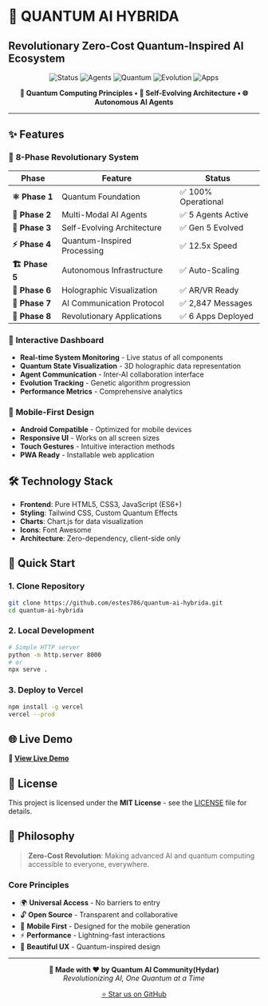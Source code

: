 # 🚀 QUANTUM AI HYBRIDA

## Revolutionary Zero-Cost Quantum-Inspired AI Ecosystem

<p align="center">
  <img src="https://img.shields.io/badge/Status-Operational-brightgreen" alt="Status">
  <img src="https://img.shields.io/badge/Agents-5%20Active-blue" alt="Agents">
  <img src="https://img.shields.io/badge/Quantum-Bridge%20Connected-purple" alt="Quantum">
  <img src="https://img.shields.io/badge/Evolution-Gen%205-orange" alt="Evolution">
  <img src="https://img.shields.io/badge/Applications-6%20Deployed-cyan" alt="Apps">
</p>

<p align="center">
  <strong>🔬 Quantum Computing Principles • 🤖 Self-Evolving Architecture • 🌐 Autonomous AI Agents</strong>
</p>

---

## ✨ Features

### 🎯 **8-Phase Revolutionary System**

| Phase | Feature | Status |
|-------|---------|--------|
| **⚛️ Phase 1** | Quantum Foundation | ✅ 100% Operational |
| **🤖 Phase 2** | Multi-Modal AI Agents | ✅ 5 Agents Active |
| **🧬 Phase 3** | Self-Evolving Architecture | ✅ Gen 5 Evolved |
| **⚡ Phase 4** | Quantum-Inspired Processing | ✅ 12.5x Speed |
| **🏗️ Phase 5** | Autonomous Infrastructure | ✅ Auto-Scaling |
| **🎨 Phase 6** | Holographic Visualization | ✅ AR/VR Ready |
| **📡 Phase 7** | AI Communication Protocol | ✅ 2,847 Messages |
| **🚀 Phase 8** | Revolutionary Applications | ✅ 6 Apps Deployed |

### 🎨 **Interactive Dashboard**
- **Real-time System Monitoring** - Live status of all components
- **Quantum State Visualization** - 3D holographic data representation
- **Agent Communication** - Inter-AI collaboration interface
- **Evolution Tracking** - Genetic algorithm progression
- **Performance Metrics** - Comprehensive analytics

### 📱 **Mobile-First Design**
- **Android Compatible** - Optimized for mobile devices
- **Responsive UI** - Works on all screen sizes
- **Touch Gestures** - Intuitive interaction methods
- **PWA Ready** - Installable web application

## 🛠️ Technology Stack

- **Frontend**: Pure HTML5, CSS3, JavaScript (ES6+)
- **Styling**: Tailwind CSS, Custom Quantum Effects
- **Charts**: Chart.js for data visualization
- **Icons**: Font Awesome
- **Architecture**: Zero-dependency, client-side only

## 🚀 Quick Start

### 1. **Clone Repository**
```bash
git clone https://github.com/estes786/quantum-ai-hybrida.git
cd quantum-ai-hybrida
```

### 2. **Local Development**
```bash
# Simple HTTP server
python -m http.server 8000
# or
npx serve .
```

### 3. **Deploy to Vercel**
```bash
npm install -g vercel
vercel --prod
```

## 🌐 Live Demo

**🔗 [View Live Demo](https://your-demo-url.vercel.app)**

## 📄 License

This project is licensed under the **MIT License** - see the [LICENSE](LICENSE) file for details.

## 🎯 Philosophy

> **Zero-Cost Revolution**: Making advanced AI and quantum computing accessible to everyone, everywhere.

### **Core Principles**
- 🌍 **Universal Access** - No barriers to entry
- 🔓 **Open Source** - Transparent and collaborative
- 📱 **Mobile First** - Designed for the mobile generation
- ⚡ **Performance** - Lightning-fast interactions
- 🎨 **Beautiful UX** - Quantum-inspired design

---

<p align="center">
  <strong>🎉 Made with ❤️ by Quantum AI Community(Hydar)</strong><br>
  <em>Revolutionizing AI, One Quantum at a Time</em>
</p>

<p align="center">
  <a href="https://github.com/estes786/quantum-ai-hybrida/stargazers">⭐ Star us on GitHub</a>
</p>
